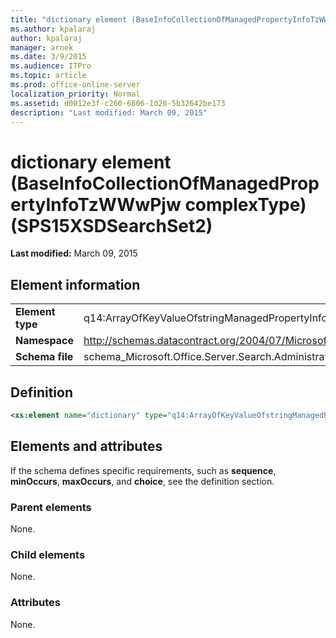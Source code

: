 ```yaml
---
title: "dictionary element (BaseInfoCollectionOfManagedPropertyInfoTzWWwPjw complexType) (SPS15XSDSearchSet2)"
ms.author: kpalaraj
author: kpalaraj
manager: arnek
ms.date: 3/9/2015
ms.audience: ITPro
ms.topic: article
ms.prod: office-online-server
localization_priority: Normal
ms.assetid: d0012e3f-c260-6806-1d26-5b32642be173
description: "Last modified: March 09, 2015"
---
```


# dictionary element (BaseInfoCollectionOfManagedPropertyInfoTzWWwPjw complexType) (SPS15XSDSearchSet2)

 **Last modified:** March 09, 2015 
  
## Element information

|||
|:-----|:-----|
|**Element type** <br/> |q14:ArrayOfKeyValueOfstringManagedPropertyInfoy6h3NzC8  <br/> |
|**Namespace** <br/> |http://schemas.datacontract.org/2004/07/Microsoft.Office.Server.Search.Administration  <br/> |
|**Schema file** <br/> |schema_Microsoft.Office.Server.Search.Administration.xsd  <br/> |
   
## Definition

```XML
<xs:element name="dictionary" type="q14:ArrayOfKeyValueOfstringManagedPropertyInfoy6h3NzC8" minOccurs="0"></xs:element>

```

## Elements and attributes

If the schema defines specific requirements, such as **sequence**, **minOccurs**, **maxOccurs**, and **choice**, see the definition section. 
  
### Parent elements

None.
  
### Child elements

None.
  
### Attributes

None.
  

